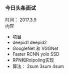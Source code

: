 ### 今日头条面试        
时间： 2017.3.9     
内容
* 项目
* deepid1 deepid2
* GoogleNet 和 VGGNet
* Faster RCNN   yolo   SSD 
* RPN和RoIpoling实现
* 算法： 2sum 3sum 4sum
